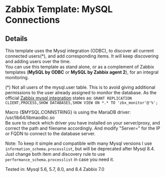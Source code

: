 # Zabbix Template: MySQL Connections

## Details
This template uses the Mysql integration (ODBC), to discover all current connected users(*), and add corresponding items. It will keep discovering and adding users over the time.\
You can use this template as stand alone, or as a complement of Zabbix templates (**MySQL by ODBC** or **MySQL by Zabbix agent 2**), for an integral monitoring.

(*) Not all users of the mysql.user table. This is to avoid giving additional permissions to the user already assigned to monitor the database.
As the official [Zabbix mysql integration](https://www.zabbix.com/integrations/mysql) states as: `GRANT REPLICATION CLIENT,PROCESS,SHOW DATABASES,SHOW VIEW ON *.* TO 'zbx_monitor'@'%';`

Macro {$MYSQL.CONNSTRING} is using the MariaDB driver: /usr/lib64/libmaodbc.so \
Be sure to check which driver you have installed on your server/proxy, and correct the path and filename accordingly. And modify "Server=<REPLACEME>" for the IP or FQDN to connect to the database server.

Note: To keep it simple and compatible with many Mysql versions I use `information_schema.processlist`, but will be deprecated after Mysql 8.4. Just change both item and discovery rule to use `performance_schema.processlist` in case you need it.

Tested in:
Mysql 5.6, 5.7, 8.0, and 8.4
Zabbix 7.0
